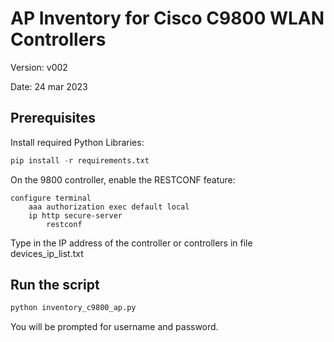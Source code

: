 # AP Inventory for Cisco C9800 WLAN Controllers

Version: v002

Date: 24 mar 2023  

## Prerequisites

Install required Python Libraries:
```python
pip install -r requirements.txt
```

On the 9800 controller, enable the RESTCONF feature:
```
configure terminal
    aaa authorization exec default local 
    ip http secure-server
        restconf
```

Type in the IP address of the controller or controllers in file devices_ip_list.txt

## Run the script

```python
python inventory_c9800_ap.py
```

You will be prompted for username and password.